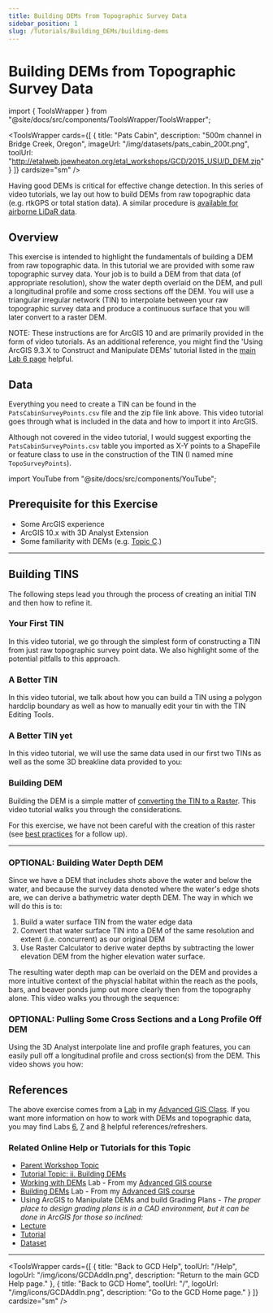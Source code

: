 ```yaml
---
title: Building DEMs from Topographic Survey Data
sidebar_position: 1
slug: /Tutorials/Building_DEMs/building-dems
---
```




# Building DEMs from Topographic Survey Data

import { ToolsWrapper } from "@site/docs/src/components/ToolsWrapper/ToolsWrapper";

<ToolsWrapper
  cards={[
    {
      title: "Pats Cabin",
      description: "500m channel in Bridge Creek, Oregon",
      imageUrl: "/img/datasets/pats_cabin_200t.png",
      toolUrl: "http://etalweb.joewheaton.org/etal_workshops/GCD/2015_USU/D_DEM.zip"
    }
  ]}
  cardsize="sm"
/>

Having good DEMs is critical for effective change detection. In this series of video tutorials, we lay out how to build DEMs from raw topographic data (e.g. rtkGPS or total station data). A similar procedure is [available for airborne LiDaR data](http://gis.joewheaton.org/assignments/labs/lab-07---building-dems/task-4).


## Overview

This exercise is intended to highlight the fundamentals of building a DEM from raw topographic data. In this tutorial we are provided with some raw topographic survey data. Your job is to build a DEM from that data (of appropriate resolution), show the water depth overlaid on the DEM, and pull a longitudinal profile and some cross sections off the DEM. You will use a triangular irregular network (TIN) to interpolate between your raw topographic survey data and produce a continuous surface that you will later convert to a raster DEM.

NOTE: These instructions are for ArcGIS 10 and are primarily provided in the form of video tutorials. As an additional reference, you might find the 'Using ArcGIS 9.3.X to Construct and Manipulate DEMs' tutorial listed in the [main Lab 6 page](http://gis.joewheaton.org/assignments/labs/lab06-1#TOC-Follow-up-Activities:) helpful.


## Data

Everything you need to create a TIN can be found in the `PatsCabinSurveyPoints.csv` file and the zip file link above. This video tutorial goes through what is included in the data and how to import it into ArcGIS.

Although not covered in the video tutorial, I would suggest exporting the `PatsCabinSurveyPoints.csv` table you imported as X-Y points to a ShapeFile or feature class to use in the construction of the TIN (I named mine `TopoSurveyPoints`).

import YouTube from "@site/docs/src/components/YouTube";

<YouTube embedId="jb-UY6S6r8I" title="Pats Cabin Data Overview" />

## Prerequisite for this Exercise

- Some ArcGIS experience
- ArcGIS 10.x with 3D Analyst Extension
- Some familiarity with DEMs (e.g. [Topic C](/Help/Workshops/workshop-topics/versions/3-day-workshop/1-Principles/b-review-of-topographic-data-sources-surveys).)

------


## Building TINS

The following steps lead you through the process of creating an initial TIN and then how to refine it.


### Your First TIN

In this video tutorial, we go through the simplest form of constructing a TIN from just raw topographic survey point data. We also highlight some of the potential pitfalls to this approach.

<YouTube embedId="FrXqYazKuAk" title="Your First TIN" />


### A Better TIN

In this video tutorial, we talk about how you can build a TIN using a polygon hardclip boundary as well as how to manually edit your tin with the TIN Editing Tools.

<YouTube embedId="LoK6lazwGqM" title="A Better TIN" />


### A Better TIN yet

In this video tutorial, we will use the same data used in our first two TINs as well as the some 3D breakline data provided to you:

<YouTube embedId="x3iCJ9xBocE" title="A Better TIN yet" />


### Building DEM

Building the DEM is a simple matter of [converting the TIN to a Raster](http://help.arcgis.com/en/arcgisdesktop/10.0/help/index.html#//00q900000077000000.htm). This video tutorial walks you through the considerations.

<YouTube embedId="cORkIYUp3_U" title="Building DEM" />

For this exercise, we have not been careful with the creation of this raster (see [best practices](/gcd-concepts/data-preparation---best-practices) for a follow up).

------


### OPTIONAL: Building Water Depth DEM

Since we have a DEM that includes shots above the water and below the water, and because the survey data denoted where the water's edge shots are, we can derive a bathymetric water depth DEM. The way in which we will do this is to:

1. Build a water surface TIN from the water edge data
2. Convert that water surface TIN into a DEM of the same resolution and extent (i.e. concurrent) as our original DEM
3. Use Raster Calculator to derive water depths by subtracting the lower elevation DEM from the higher elevation water surface.

The resulting water depth map can be overlaid on the DEM and provides a more intuitive context of the physcial habitat within the reach as the pools, bars, and beaver ponds jump out more clearly then from the topography alone. This video walks you through the sequence:

<YouTube embedId="hSGW9p570Y8" title="Building Water Depth DEM" />


### OPTIONAL: Pulling Some Cross Sections and a Long Profile Off DEM

Using the 3D Analyst interpolate line and profile graph features, you can easily pull off a longitudinal profile and cross section(s) from the DEM. This video shows you how:

<YouTube embedId="Kv263FBGJnE" title="Cross Sections and Long Profile" />


## References

The above exercise comes from a [Lab](http://gis.joewheaton.org/assignments/labs/lab06-1) in my [Advanced GIS Class](http://gis.joewheaton.org/assignments/labs/lab08). If you want more information on how to work with DEMs and topographic data, you may find Labs [6](http://gis.joewheaton.org/assignments/labs/lab06-1), [7](http://gis.joewheaton.org/assignments/labs/lab-07---building-dems) and [8](http://gis.joewheaton.org/assignments/labs/lab08) helpful references/refreshers.

### Related Online Help or Tutorials for this Topic

- [Parent Workshop Topic](/Help/Workshops/workshop-topics/versions/3-day-workshop/1-Principles/c-review-of-building-surfaces-from-raw-data)
- [Tutorial Topic: ii. Building DEMs](/tutorials--how-to/ii-building-dems)
- [Working with DEMs](http://gis.joewheaton.org/assignments/labs/lab06-1) Lab - From my [Advanced GIS course](http://gis.joewheaton.org/)
- [Building DEMs](http://gis.joewheaton.org/assignments/labs/lab-07---building-dems) Lab - From my [Advanced GIS course](http://gis.joewheaton.org/)
- Using ArcGIS to Manipulate DEMs and build Grading Plans - *The proper place to design grading plans is in a CAD environment, but it can be done in ArcGIS for those so inclined:*
- [Lecture](http://etal.usu.edu/ICRRR/PartII/2010/Part_II/D1_JMW.pdf)
- [Tutorial](http://etal.usu.edu/ICRRR/PartII/2010/Part_II/ICRRR_D2_Topo_Excercise.pdf)
- [Dataset](http://etal.usu.edu/ICRRR/PartII/2010/Part_II/ProvoTopoData.zip)

------

<ToolsWrapper
  cards={[
    {
      title: "Back to GCD Help",
      toolUrl: "/Help",
      logoUrl: "/img/icons/GCDAddIn.png",
      description: "Return to the main GCD Help page."
    },
    {
      title: "Back to GCD Home",
      toolUrl: "/",
      logoUrl: "/img/icons/GCDAddIn.png",
      description: "Go to the GCD Home page."
    }
  ]}
  cardsize="sm"
/>